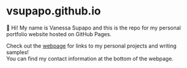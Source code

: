 # vsupapo.github.io
:wave: Hi! My name is Vanessa Supapo and this is the repo for my personal portfolio website hosted on GitHub Pages.  
  
Check out the [webpage](https://vsupapo.github.io/) for links to my personal projects and writing samples!  
You can find my contact information at the bottom of the webpage.
